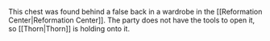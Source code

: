 This chest was found behind a false back in a wardrobe in the [[Reformation Center|Reformation Center]]. The party does not have the tools to open it, so [[Thorn|Thorn]] is holding onto it.